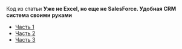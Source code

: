 Код из статьи **Уже не Excel, но еще не SalesForce. Удобная CRM система своими руками**

- [Часть 1](https://blog.biscripter.ru/airtable-crm-part-1)
- [Часть 2](https://blog.biscripter.ru/airtable-crm-part-2)
- [Часть 3](https://blog.biscripter.ru/airtable-crm-part-3)